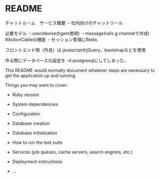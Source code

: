 # README
チャットルーム　サービス概要
・社内向けのチャットツール

必要モデル
・user(deviseのgem使用)
・message(rails g channelで作成) #ActionCableの機能
・セッション管理にRedis

フロントエンド側（外見）は
javascriptかjQuery、bootstrapなどを使用

作る際にデータベースの設定を -d postgresqlにしてしまった。



This README would normally document whatever steps are necessary to get the
application up and running.

Things you may want to cover:

* Ruby version

* System dependencies

* Configuration

* Database creation

* Database initialization

* How to run the test suite

* Services (job queues, cache servers, search engines, etc.)

* Deployment instructions

* ...
